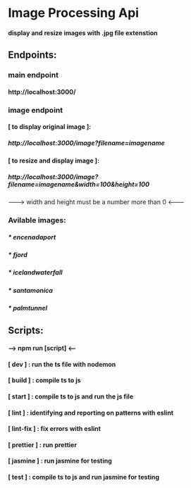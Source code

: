 # Image Processing Api
#### display and resize images with .jpg file extenstion

## Endpoints:

### **main endpoint**
#### http://localhost:3000/

### **image endpoint**

#### [ to display original image ]:
##### http://localhost:3000/image?filename=imagename

#### [ to resize and display image ]:
##### http://localhost:3000/image?filename=imagename&width=100&height=100
---> width and height must be a number more than 0 <---

### **Avilable images:**
##### * *encenadaport*
##### * *fjord*
##### * *icelandwaterfall*
##### * *santamonica*
##### * *palmtunnel*

## Scripts:
#### --> npm run [script] <--
#### [   dev    ] : run the ts file with nodemon
#### [  build   ] : compile ts to js
#### [   start  ] : compile ts to js and run the js file
#### [   lint   ] : identifying and reporting on patterns with eslint
#### [ lint-fix ] : fix errors with eslint
#### [ prettier ] : run prettier
#### [ jasmine  ] : run jasmine for testing 
#### [   test   ] : compile ts to js and run jasmine for testing
